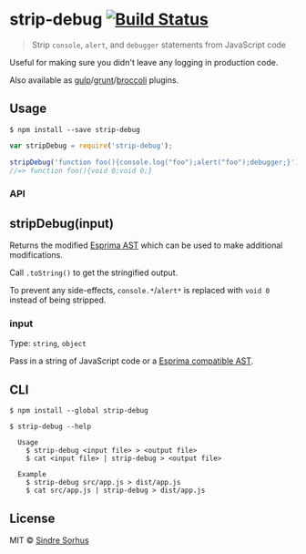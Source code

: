# strip-debug [![Build Status](https://travis-ci.org/sindresorhus/strip-debug.svg?branch=master)](https://travis-ci.org/sindresorhus/strip-debug)

> Strip `console`, `alert`, and `debugger` statements from JavaScript code

Useful for making sure you didn't leave any logging in production code.

Also available as [gulp](https://github.com/sindresorhus/gulp-strip-debug)/[grunt](https://github.com/sindresorhus/grunt-strip-debug)/[broccoli](https://github.com/sindresorhus/broccoli-strip-debug) plugins.


## Usage

```
$ npm install --save strip-debug
```

```js
var stripDebug = require('strip-debug');

stripDebug('function foo(){console.log("foo");alert("foo");debugger;}').toString();
//=> function foo(){void 0;void 0;}
```


### API

## stripDebug(input)

Returns the modified [Esprima AST](http://esprima.org) which can be used to make additional modifications.

Call `.toString()` to get the stringified output.

To prevent any side-effects, `console.*`/`alert*` is replaced with `void 0` instead of being stripped.

### input

Type: `string`, `object`

Pass in a string of JavaScript code or a [Esprima compatible AST](http://esprima.org).


## CLI

```
$ npm install --global strip-debug
```

```
$ strip-debug --help

  Usage
    $ strip-debug <input file> > <output file>
    $ cat <input file> | strip-debug > <output file>

  Example
    $ strip-debug src/app.js > dist/app.js
    $ cat src/app.js | strip-debug > dist/app.js
```


## License

MIT © [Sindre Sorhus](http://sindresorhus.com)
